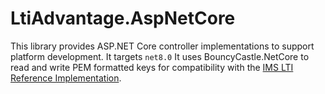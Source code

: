 # LtiAdvantage.AspNetCore

This library provides ASP.NET Core controller implementations to support platform development.
It targets `net8.0`
It uses BouncyCastle.NetCore to read and write PEM formatted keys
for compatibility with the [IMS LTI Reference Implementation](https://github.com/IMSGlobal/lti-reference-implementation).
